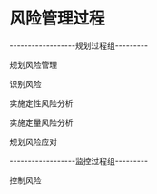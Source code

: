 # 风险管理过程

------------------规划过程组---------

规划风险管理

识别风险

实施定性风险分析

实施定量风险分析

规划风险应对

------------------监控过程组---------

控制风险